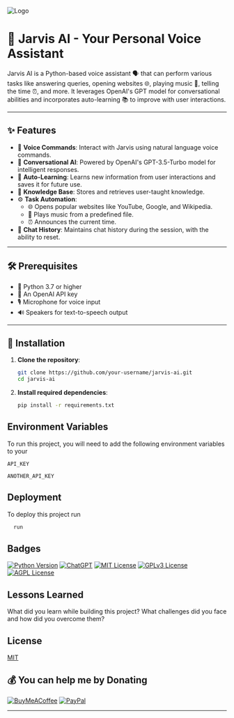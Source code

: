 
![Logo](https://meramaal.s3.eu-north-1.amazonaws.com/ant+Business+Twitter+Header.png)

# 🤖 Jarvis AI - Your Personal Voice Assistant

Jarvis AI is a Python-based voice assistant 🗣️ that can perform various tasks like answering queries, opening websites 🌐, playing music 🎵, telling the time ⏰, and more. It leverages OpenAI's GPT model for conversational abilities and incorporates auto-learning 📚 to improve with user interactions.

---

## ✨ Features

- 🎤 **Voice Commands**: Interact with Jarvis using natural language voice commands.
- 🧠 **Conversational AI**: Powered by OpenAI's GPT-3.5-Turbo model for intelligent responses.
- 📖 **Auto-Learning**: Learns new information from user interactions and saves it for future use.
- 📂 **Knowledge Base**: Stores and retrieves user-taught knowledge.
- ⚙️ **Task Automation**:
  - 🌐 Opens popular websites like YouTube, Google, and Wikipedia.
  - 🎵 Plays music from a predefined file.
  - ⏰ Announces the current time.
- 📝 **Chat History**: Maintains chat history during the session, with the ability to reset.

---

## 🛠️ Prerequisites

- 🐍 Python 3.7 or higher
- 🔑 An OpenAI API key
- 🎙️ Microphone for voice input
- 🔊 Speakers for text-to-speech output

---

## 🚀 Installation

1. **Clone the repository**:
   ```bash
   git clone https://github.com/your-username/jarvis-ai.git
   cd jarvis-ai
2. **Install required dependencies**:
   ```bash
   pip install -r requirements.txt

## Environment Variables

To run this project, you will need to add the following environment variables to your 

`API_KEY`

`ANOTHER_API_KEY`


## Deployment

To deploy this project run

```bash
  run
```

## Badges

[![Python Version](https://img.shields.io/badge/Python-3.9-blue.svg)](https://www.python.org/downloads/release/python-390/)
[![ChatGPT](https://img.shields.io/badge/Powered%20by-OpenAI%20ChatGPT-yellow.svg)](https://openai.com/chatgpt)
[![MIT License](https://img.shields.io/badge/License-MIT-green.svg)](https://choosealicense.com/licenses/mit/)
[![GPLv3 License](https://img.shields.io/badge/License-GPL%20v3-yellow.svg)](https://opensource.org/licenses/gpl-3.0)
[![AGPL License](https://img.shields.io/badge/license-AGPL-blue.svg)](http://www.gnu.org/licenses/agpl-3.0)


## Lessons Learned

What did you learn while building this project? What challenges did you face and how did you overcome them?


## License

[MIT](https://github.com/Jack026/Jarvis-Ai-1.0/blob/main/LICENSE)


 ## 💰 You can help me by Donating
  [![BuyMeACoffee](https://img.shields.io/badge/Buy%20Me%20a%20Coffee-ffdd00?style=for-the-badge&logo=buy-me-a-coffee&logoColor=black)](https://buymeacoffee.com/souravjsdev) [![PayPal](https://img.shields.io/badge/PayPal-00457C?style=for-the-badge&logo=paypal&logoColor=white)](https://paypal.me/jacksti)

  ---


